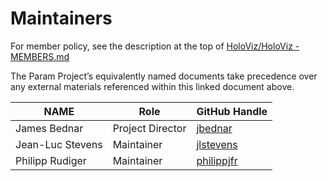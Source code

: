 # Maintainers

For member policy, see the description at the top of [HoloViz/HoloViz - MEMBERS.md](https://github.com/holoviz/holoviz/blob/param-gov/doc/governance/project-docs/MEMBERS.md)

The Param Project’s equivalently named documents take precedence over any external materials referenced within this linked document above.

| **NAME** | **Role** | **GitHub Handle** |
| --- | --- | --- |
| James Bednar | Project Director | [jbednar](https://github.com/jbednar) |
| Jean-Luc Stevens | Maintainer | [jlstevens](https://github.com/jlstevens) |
| Philipp Rudiger | Maintainer | [philippjfr](https://github.com/philippjfr) |